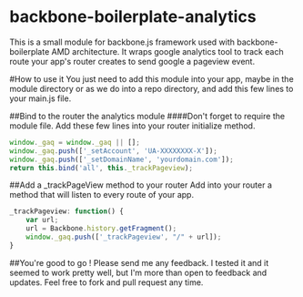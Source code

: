 backbone-boilerplate-analytics
==============================

This is a small module for backbone.js framework used with backbone-boilerplate AMD architecture. It wraps google analytics tool to track each route your app's router creates to send google a pageview event.

#How to use it
You just need to add this module into your app, maybe in the module directory or as we do into a repo directory, and add this few lines to your main.js file.

##Bind to the router the analytics module
####Don't forget to require the module file.
Add these few lines into your router initialize method.

```javascript  
window._gaq = window._gaq || [];  
window._gaq.push(['_setAccount', 'UA-XXXXXXXX-X']);  
window._gaq.push(['_setDomainName', 'yourdomain.com']);  
return this.bind('all', this._trackPageview);  
```  

##Add a _trackPageView method to your router
Add into your router a method that will listen to every route of your app.

```javascript  
_trackPageview: function() {  
    var url;  
    url = Backbone.history.getFragment();  
    window._gaq.push(['_trackPageview', "/" + url]);  
}  
```  
##You're good to go !
Please send me any feedback. I tested it and it seemed to work pretty well, but I'm more than open to feedback and updates. Feel free to fork and pull request any time.

